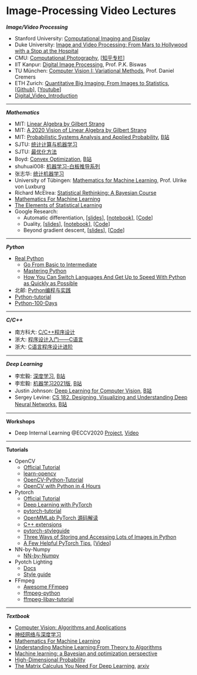 # Image-Processing Video Lectures

***Image/Video Processing***
- Stanford University: [Computational Imaging and Display](http://stanford.edu/class/ee367/)
- Duke University: [Image and Video Processing: From Mars to Hollywood with a Stop at the Hospital](https://www.bilibili.com/video/BV1j7411i78H)
- CMU: [Computational Photography](http://graphics.cs.cmu.edu/courses/15-463/), [[知乎专栏](https://zhuanlan.zhihu.com/hawkcp)]
- IIT Kanpur: [Digital Image Processing](https://nptel.ac.in/courses/117/105/117105079/), Prof. P.K. Biswas
- TU München: [Computer Vision I: Variational Methods](https://vision.in.tum.de/teaching/online/cvvm), Prof. Daniel Cremers
- ETH Zurich: [Quantitative Big Imaging: From Images to Statistics](http://www.vvz.ethz.ch/Vorlesungsverzeichnis/lerneinheit.view?semkez=2019S&ansicht=KATALOGDATEN&lerneinheitId=128120&lang=en), [[Github](https://github.com/kmader/Quantitative-Big-Imaging-2019)], [[Youtube](https://www.youtube.com/playlist?list=PLTWuXgjdOrnmXVVQG5DRkVeOIGOcTmCIw)]
- [Digital_Video_Introduction](https://github.com/leandromoreira/digital_video_introduction)
- - -
***Mathematics***
- MIT: [Linear Algebra by Gilbert Strang](https://www.bilibili.com/video/BV1ix411f7Yp?rt=V%2FymTlOu4ow%2Fy4xxNWPUZ%2FwbjxJZ55Ydur%2Bhgks6vZs%3D)
- MIT: [A 2020 Vision of Linear Algebra by Gilbert Strang](https://www.bilibili.com/video/BV1Ki4y147Kh)
- MIT: [Probabilistic Systems Analysis and Applied Probability](http://ocw.mit.edu/6-041SCF13), [B站](https://www.bilibili.com/video/av6182731/)
- SJTU: [统计计算与机器学习](https://space.bilibili.com/95975441/channel/detail?cid=107725)
- SJTU: [最优化方法](https://space.bilibili.com/95975441/channel/detail?cid=107433)
- Boyd: [Convex Optimization](http://web.stanford.edu/class/ee364a/index.html), [B站](https://www.bilibili.com/video/BV1Pg4y187Ed)
- shuhuai008: [机器学习-白板推导系列](https://www.bilibili.com/video/BV1aE411o7qd)
- 张志华: [统计机器学习](https://www.bilibili.com/video/BV1rW411N7tD)
- University of Tübingen: [Mathematics for Machine Learning](https://www.bilibili.com/video/BV1Zf4y1B7Gz),  Prof. Ulrike von Luxburg
- Richard McElrea: [Statistical Rethinking: A Bayesian Course](https://github.com/rmcelreath/stat_rethinking_2020)
- [Mathematics For Machine Learning](https://github.com/mml-book/mml-book.github.io)
- [The Elements of Statistical Learning](https://github.com/szcf-weiya/ESL-CN)
- Google Research: 
  - Automatic differentiation, [[slides](https://mblondel.org/teaching/autodiff-2020.pdf)], [[notebook](https://colab.research.google.com/github/mblondel/teaching/blob/main/autodiff-2020/autodiff_lab_work.ipynb)], [[Code](https://github.com/mblondel/teaching/tree/main/autodiff-2020)]
  - Duality, [[slides](https://mblondel.org/teaching/duality-2020.pdf)], [[notebook](https://colab.research.google.com/github/mblondel/teaching/blob/main/duality-2020/duality_lab_work.ipynb)], [[Code](https://github.com/mblondel/teaching/tree/main/duality-2020)]
  - Beyond gradient descent, [[slides](http://www.mblondel.org/teaching/beyond-gd-2020.pdf)], [[Code](https://github.com/mblondel/teaching/tree/main/beyond-gd-2020)]
- - -
***Python***
- [Real Python](https://realpython.com/start-here/)
  - [Go From Basic to Intermediate](https://realpython.com/python-basics/)
  - [Mastering Python](https://realpython.com/intermediate-python/)
  - [How You Can Switch Languages And Get Up to Speed With Python as Quickly as Possible](https://realpython.com/switching-to-python/)
- 北邮: [Python编程与实践](https://www.bilibili.com/video/BV1b7411N7P2)
- [Python-tutorial](http://www.ityouknow.com/python.html)
- [Python-100-Days](https://github.com/jackfrued/Python-100-Days)
- - -
***C/C++***
- 南方科大: [C/C++程序设计](https://space.bilibili.com/519963684/channel/detail?cid=149591)
- 浙大: [程序设计入门——C语言](https://www.icourse163.org/course/ZJU-199001)
- 浙大: [C语言程序设计进阶](https://www.icourse163.org/course/ZJU-200001)
- - -
***Deep Learning***
- 李宏毅: [深度学习](http://speech.ee.ntu.edu.tw/~tlkagk/courses_ML20.html), [B站](https://www.bilibili.com/video/BV1JE411g7XF/?spm_id_from=333.788.videocard.0)
- 李宏毅: [机器学习2021版](https://speech.ee.ntu.edu.tw/~hylee/ml/2021-spring.html), [B站](https://www.bilibili.com/video/BV11K4y1S7AD)
- Justin Johnson: [Deep Learning for Computer Vision](https://web.eecs.umich.edu/~justincj/teaching/eecs498/), [B站](https://www.bilibili.com/video/BV1dv411v7Ly)
- Sergey Levine: [CS 182. Designing, Visualizing and Understanding Deep Neural Networks](https://www2.eecs.berkeley.edu/Courses/CS182/), [B站](https://www.bilibili.com/video/BV1PK4y1U751)
- - -
**Workshops**
- Deep Internal Learning @ECCV2020 [Project](https://sites.google.com/view/deepinternallearning), [Video](https://www.youtube.com/watch?v=tjxII31RegQ&t=387s)

- - -
**Tutorials**
- OpenCV
  - [Official Tutorial](https://docs.opencv.org/master/d9/df8/tutorial_root.html)
  - [learn-opencv](https://github.com/spmallick/learnopencv)
  - [OpenCV-Python-Tutorial](https://github.com/CodecWang/OpenCV-Python-Tutorial)
  - [OpenCV with Python in 4 Hours](https://github.com/jasmcaus/opencv-course)
- Pytorch
  - [Official Tutorial](https://pytorch.org/tutorials/beginner/deep_learning_60min_blitz.html)
  - [Deep Learning with PyTorch](https://deeplizard.com/learn/video/Csa5R12jYRg)
  - [pytorch-tutorial](https://github.com/yunjey/pytorch-tutorial)
  - [OpenMMLab PyTorch 源码解读](https://www.zhihu.com/column/c_1316816403623084032)
  - [C++ extensions](https://pytorch.org/tutorials/advanced/cpp_extension.html)
  - [pytorch-styleguide](https://github.com/IgorSusmelj/pytorch-styleguide)
  - [Three Ways of Storing and Accessing Lots of Images in Python](https://realpython.com/storing-images-in-python/#setup)
  - [A Few Helpful PyTorch Tips](https://colab.research.google.com/drive/15vGzXs_ueoKL0jYpC4gr9BCTfWt935DC?usp=sharing), [[Video](https://www.youtube.com/watch?v=BoC8SGaT3GE)]
- NN-by-Numpy
  - [NN-by-Numpy](https://github.com/leeroee/NN-by-Numpy) 
- Pyotch Lighting
  - [Docs](https://pytorch-lightning.readthedocs.io/en/latest/)
  - [Style guide](https://pytorch-lightning.readthedocs.io/en/latest/style_guide.html)
- FFmpeg
  - [Awesome FFmpeg](https://github.com/transitive-bullshit/awesome-ffmpeg)
  - [ffmpeg-python](https://github.com/kkroening/ffmpeg-python)
  - [ffmpeg-libav-tutorial](https://github.com/leandromoreira/ffmpeg-libav-tutorial)
- - -
***Textbook***
- [Computer Vision: Algorithms and Applications](http://szeliski.org/Book/)
- [神经网络与深度学习](https://nndl.github.io/)
- [Mathematics For Machine Learning](https://mml-book.github.io/)
- [Understanding Machine Learning:From Theory to Algorithms](https://www.cs.huji.ac.il/~shais/UnderstandingMachineLearning/understanding-machine-learning-theory-algorithms.pdf)
- [Machine learning: a Bayesian and optimization perspective](https://github.com/loong-24/Image-Processing/blob/main/docs/High-Dimensional%20ProbabilityAn%20Introduction%20with%20Applications%20in%20Data%20Science.pdf)
- [High-Dimensional Probability](https://github.com/loong-24/Image-Processing/blob/main/docs/Theodoridis%20-%202015%20-%20Machine%20learning%20a%20Bayesian%20and%20optimization%20pers.pdf)
- [The Matrix Calculus You Need For Deep Learning](https://explained.ai/matrix-calculus/index.html), [arxiv](https://arxiv.org/pdf/1802.01528.pdf)

